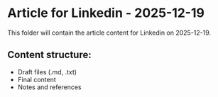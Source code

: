 # Article for Linkedin - 2025-12-19

This folder will contain the article content for Linkedin on 2025-12-19.

## Content structure:
- Draft files (.md, .txt)
- Final content
- Notes and references
